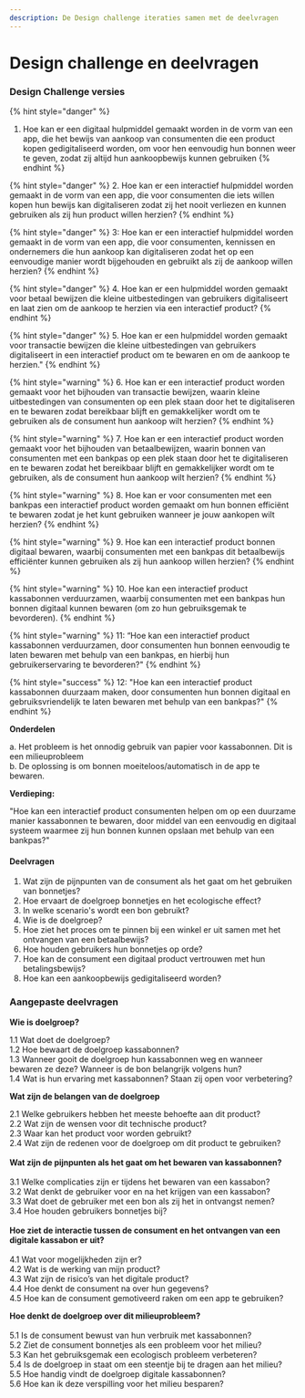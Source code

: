 ```yaml
---
description: De Design challenge iteraties samen met de deelvragen
---
```


# Design challenge en deelvragen

### **Design Challenge versies**

{% hint style="danger" %}
1. Hoe kan er een digitaal hulpmiddel gemaakt worden in de vorm van een app, die het bewijs van aankoop van consumenten die een product kopen gedigitaliseerd worden, om voor hen eenvoudig hun bonnen weer te geven, zodat zij altijd hun aankoopbewijs kunnen gebruiken
{% endhint %}

{% hint style="danger" %}
2\. Hoe kan er een interactief hulpmiddel worden gemaakt in de vorm van een app, die voor consumenten die iets willen kopen hun bewijs kan digitaliseren zodat zij het nooit verliezen en kunnen gebruiken als zij hun product willen herzien?
{% endhint %}

{% hint style="danger" %}
3: Hoe kan er een interactief hulpmiddel worden gemaakt in de vorm van een app, die voor consumenten, kennissen en ondernemers die hun aankoop kan digitaliseren zodat het op een eenvoudige manier wordt bijgehouden en gebruikt als zij de aankoop willen herzien?
{% endhint %}

{% hint style="danger" %}
4\. Hoe kan er een hulpmiddel worden gemaakt voor betaal bewijzen die kleine uitbestedingen van gebruikers digitaliseert en laat zien om de aankoop te herzien via een interactief product?
{% endhint %}

{% hint style="danger" %}
5\. Hoe kan er een hulpmiddel worden gemaakt voor transactie bewijzen die kleine uitbestedingen van gebruikers digitaliseert in een interactief product om te bewaren en om de aankoop te herzien."
{% endhint %}

{% hint style="warning" %}
6\. Hoe kan er een interactief product worden gemaakt voor het bijhouden van transactie bewijzen, waarin kleine uitbestedingen van consumenten op een plek staan door het te digitaliseren en te bewaren zodat bereikbaar blijft en gemakkelijker wordt om te gebruiken als de consument hun aankoop wilt herzien?&#x20;
{% endhint %}

{% hint style="warning" %}
7\. Hoe kan er een interactief product worden gemaakt voor het bijhouden van  betaalbewijzen, waarin bonnen van consumenten met een bankpas op een plek staan door het te digitaliseren en te bewaren zodat het bereikbaar blijft en gemakkelijker wordt om te gebruiken, als de consument hun aankoop wilt herzien?&#x20;
{% endhint %}

{% hint style="warning" %}
8\. Hoe kan er voor consumenten met een bankpas een interactief product worden gemaakt om hun bonnen efficiënt te bewaren zodat je het kunt gebruiken wanneer je jouw aankopen wilt herzien?
{% endhint %}

{% hint style="warning" %}
9\. Hoe kan een interactief product bonnen digitaal bewaren, waarbij consumenten met een bankpas dit betaalbewijs efficiënter kunnen gebruiken als zij hun aankoop willen herzien?
{% endhint %}

{% hint style="warning" %}
10\. Hoe kan een interactief product kassabonnen verduurzamen, waarbij consumenten met een bankpas hun bonnen digitaal kunnen bewaren (om zo hun gebruiksgemak te bevorderen).
{% endhint %}

{% hint style="warning" %}
11:  “Hoe kan een interactief product kassabonnen verduurzamen, door consumenten hun bonnen eenvoudig te laten bewaren met behulp van een bankpas, en hierbij hun gebruikerservaring te bevorderen?"&#x20;
{% endhint %}

{% hint style="success" %}
12: "Hoe kan een interactief product kassabonnen duurzaam maken, door consumenten hun bonnen digitaal en gebruiksvriendelijk te laten bewaren met behulp van een bankpas?"&#x20;
{% endhint %}

**Onderdelen**

a. Het probleem is het onnodig gebruik van papier voor kassabonnen. Dit is een milieuprobleem\
b. De oplossing is om bonnen moeiteloos/automatisch in de app te bewaren.

**Verdieping:**&#x20;

"Hoe kan een interactief product consumenten helpen om op een duurzame manier kassabonnen te bewaren, door middel van een eenvoudig en digitaal systeem waarmee zij hun bonnen kunnen opslaan met behulp van een bankpas?"

#### **Deelvragen**

1. Wat zijn de pijnpunten van de consument als het gaat om het gebruiken van bonnetjes?
2. Hoe ervaart de doelgroep bonnetjes en het ecologische effect?
3. In welke scenario's wordt een bon gebruikt?
4. Wie is de doelgroep?
5. Hoe ziet het proces om te pinnen bij een winkel er uit samen met het ontvangen van een betaalbewijs?
6. Hoe houden gebruikers hun bonnetjes op orde?&#x20;
7. Hoe kan de consument een digitaal product vertrouwen met hun betalingsbewijs?
8. Hoe kan een aankoopbewijs gedigitaliseerd worden?&#x20;

### Aangepaste deelvragen

**Wie is doelgroep?**&#x20;

1.1 Wat doet de doelgroep?\
1.2 Hoe bewaart de doelgroep kassabonnen?\
1.3 Wanneer gooit de doelgroep hun kassabonnen weg en wanneer bewaren ze deze? Wanneer is de bon belangrijk volgens hun?\
1.4 Wat is hun ervaring met kassabonnen? Staan zij open voor verbetering?

**Wat zijn de belangen van de doelgroep**

2.1 Welke gebruikers hebben het meeste behoefte aan dit product?\
2.2 Wat zijn de wensen voor dit technische product?\
2.3 Waar kan het product voor worden gebruikt? \
2.4 Wat zijn de redenen voor de doelgroep om dit product te gebruiken? \
\
**Wat zijn de pijnpunten als het gaat om het bewaren van kassabonnen?**\
\
3.1 Welke complicaties zijn er tijdens het bewaren van een kassabon? \
3.2 Wat denkt de gebruiker voor en na het krijgen van een kassabon? \
3.3 Wat doet de gebruiker met een bon als zij het in ontvangst nemen? \
3.4 Hoe houden gebruikers bonnetjes bij?\
\
**Hoe ziet de interactie tussen de consument en het ontvangen van een digitale kassabon er uit?**\
\
4.1 Wat voor mogelijkheden zijn er?  \
4.2 Wat is de werking van mijn product?  \
4.3 Wat zijn de risico’s van het digitale product? \
4.4 Hoe denkt de consument na over hun gegevens? \
4.5 Hoe kan de consument gemotiveerd raken om een app te gebruiken?

**Hoe denkt de doelgroep over dit milieuprobleem?**\
\
5.1 Is de consument bewust van hun verbruik met kassabonnen?\
5.2 Ziet de consument bonnetjes als een probleem voor het milieu?\
5.3 Kan het gebruiksgemak een ecologisch probleem verbeteren?\
5.4 Is de doelgroep in staat om een steentje bij te dragen aan het milieu?\
5.5 Hoe handig vindt de doelgroep digitale kassabonnen? \
5.6 Hoe kan ik deze verspilling voor het milieu besparen?
